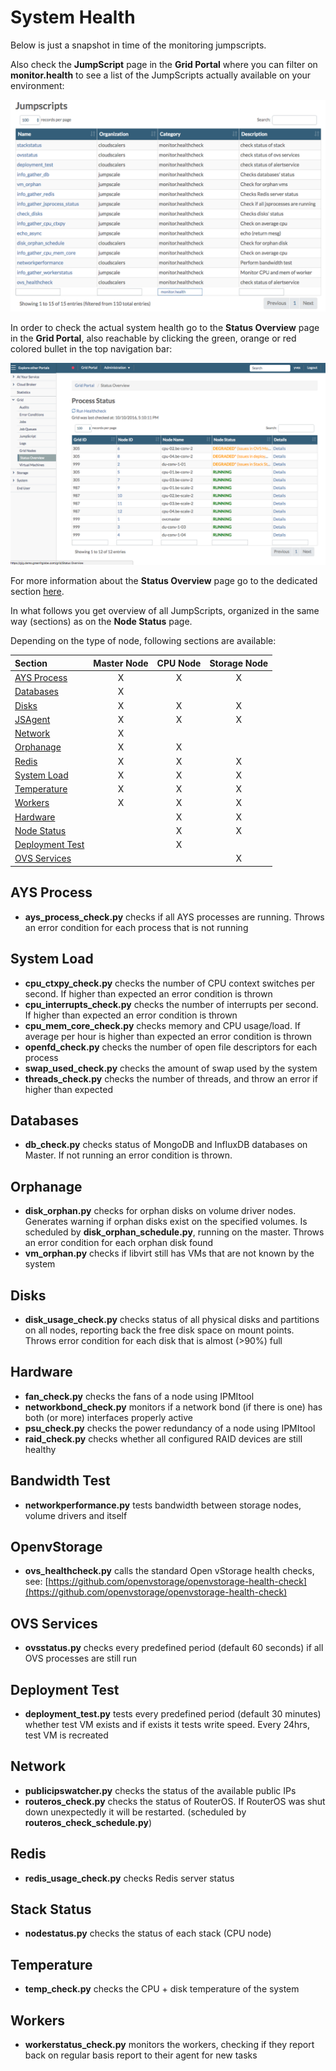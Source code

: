 # System Health

Below is just a snapshot in time of the monitoring jumpscripts.

Also check the **JumpScript** page in the **Grid Portal** where you can filter on **monitor.health** to see a list of the JumpScripts actually available on your environment:

![](../../.gitbook/assets/jumpscripts.png)

In order to check the actual system health go to the **Status Overview** page in the **Grid Portal**, also reachable by clicking the green, orange or red colored bullet in the top navigation bar:

![](../../.gitbook/assets/processstatus%20%281%29.png)

For more information about the **Status Overview** page go to the dedicated section [here](../gridportal/statusoverview.md).

In what follows you get overview of all JumpScripts, organized in the same way \(sections\) as on the **Node Status** page.

Depending on the type of node, following sections are available:

| Section | Master Node | CPU Node | Storage Node |
| :--- | :---: | :---: | :---: |
| [AYS Process](health.md#ays-process) | X | X | X |
| [Databases](health.md#databases) | X |  |  |
| [Disks](health.md#disks) | X | X | X |
| [JSAgent](health.md#jsagent) | X | X | X |
| [Network](health.md#network) | X |  |  |
| [Orphanage](health.md#orphanage) | X | X |  |
| [Redis](health.md#redis) | X | X | X |
| [System Load](health.md#system-load) | X | X | X |
| [Temperature](health.md#temperature) | X | X | X |
| [Workers](health.md#workers) | X | X | X |
| [Hardware](health.md#hardware) |  | X | X |
| [Node Status](health.md#node) |  | X | X |
| [Deployment Test](health.md#deployment) |  | X |  |
| [OVS Services](health.md#ovs-services) |  |  | X |

## AYS Process <a id="ays-process"></a>

* **ays\_process\_check.py** checks if all AYS processes are running. Throws an error condition for each process that is not running

## System Load <a id="system-load"></a>

* **cpu\_ctxpy\_check.py** checks the number of CPU context switches per second. If higher than expected an error condition is thrown
* **cpu\_interrupts\_check.py** checks the number of interrupts per second. If higher than expected an error condition is thrown
* **cpu\_mem\_core\_check.py** checks memory and CPU usage/load. If average per hour is higher than expected an error condition is thrown
* **openfd\_check.py** checks the number of open file descriptors for each process
* **swap\_used\_check.py** checks the amount of swap used by the system
* **threads\_check.py** checks the number of threads, and throw an error if higher than expected

## Databases <a id="databases"></a>

* **db\_check.py** checks status of MongoDB and InfluxDB databases on Master. If not running an error condition is thrown.

## Orphanage <a id="orphanage"></a>

* **disk\_orphan.py** checks for orphan disks on volume driver nodes. Generates warning if orphan disks exist on the specified volumes. Is scheduled by **disk\_orphan\_schedule.py**, running on the master. Throws an error condition for each orphan disk found
* **vm\_orphan.py** checks if libvirt still has VMs that are not known by the system

## Disks <a id="disks"></a>

* **disk\_usage\_check.py** checks status of all physical disks and partitions on all nodes, reporting back the free disk space on mount points. Throws error condition for each disk that is almost \(&gt;90%\) full

## Hardware <a id="hardware"></a>

* **fan\_check.py** checks the fans of a node using IPMItool
* **networkbond\_check.py** monitors if a network bond \(if there is one\) has both \(or more\) interfaces properly active
* **psu\_check.py** checks the power redundancy of a node using IPMItool
* **raid\_check.py** checks whether all configured RAID devices are still healthy

## Bandwidth Test <a id="bandwidth"></a>

* **networkperformance.py** tests bandwidth between storage nodes, volume drivers and itself

## OpenvStorage <a id="openstorage"></a>

* **ovs\_healthcheck.py** calls the standard Open vStorage health checks, see: [https://github.com/openvstorage/openvstorage-health-check](https://github.com/openvstorage/openvstorage-health-check)

## OVS Services <a id="ovs-services"></a>

* **ovsstatus.py** checks every predefined period \(default 60 seconds\) if all OVS processes are still run

## Deployment Test <a id="deployment"></a>

* **deployment\_test.py** tests every predefined period \(default 30 minutes\) whether test VM exists and if exists it tests write speed. Every 24hrs, test VM is recreated

## Network <a id="network"></a>

* **publicipswatcher.py** checks the status of the available public IPs
* **routeros\_check.py** checks the status of RouterOS. If RouterOS was shut down unexpectedly it will be restarted. \(scheduled by **routeros\_check\_schedule.py**\)

## Redis <a id="redis"></a>

* **redis\_usage\_check.py** checks Redis server status

## Stack Status <a id="node"></a>

* **nodestatus.py** checks the status of each stack \(CPU node\)

## Temperature <a id="temperature"></a>

* **temp\_check.py** checks the CPU + disk temperature of the system

## Workers <a id="workers"></a>

* **workerstatus\_check.py** monitors the workers, checking if they report back on regular basis report to their agent for new tasks

